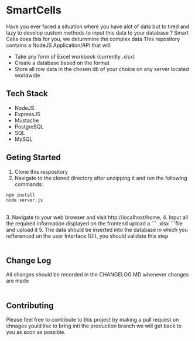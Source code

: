 # SmartCells
  Have you ever faced a situation where you have alot of data but to tired and lazy to develop custom methods to input this data to your database ? Smart Cells does this for you, we deturnmine the complex data 
This repository contains a NodeJS Application/APi that will: <br>
- Take any form of Excel workbook (currently .xlsx)
- Create a database based on the format 
- Store all row data in the chosen db of your choice on any server located worldwide

## Tech Stack
- NodeJS
- ExpressJS
- Mustache
- PostgreSQL
- SQL
- MySQL

## Geting Started
1. Clone this respository
2. Navigate to the cloned directory after unzipping it and run the following commands: <br>
```
npm install
node server.js
``` 
<br>
3. Navigate to your web browser and visit http://localhost/home, 
4. Input all the required information displayed on the frontend upload a ``` .xlsx ```file and upload it 
5. The data should be inserted into the database in which you refferenced on the user Interface (UI), you should validate this step <br> <br>

## Change Log
All changes should be recorded in the CHANGELOG.MD whenever changes are made <br> <br>

## Contributing
Please feel free to contribute to this project by making a pull request on chnages yould like to bring inti the production branch we will get back to you as soon as possible.
